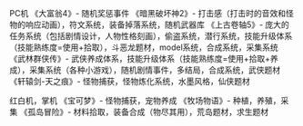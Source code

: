 PC机
《大富翁4》- 随机奖惩事件
《暗黑破坏神2》- 打击感（打击时的音效和怪物的响应动画），符文系统，装备掉落系统，随机武器库
《上古卷轴5》- 庞大的任务系统（包括剧情设计，人物性格刻画），偷盗系统，潜行系统，技能升级体系（技能熟练度=使用+拾取），斗恶龙题材，model系统，合成系统，采集系统
《武林群侠传》- 武侠养成体系，技能升级体系（技能熟练度=使用+拾取+养成），采集系统（各种小游戏），随机剧情事件，多结局，合成系统，武侠题材
《轩辕剑-天之痕》- 怪物捕获，怪物炼化系统，水墨风格，仙侠题材

红白机，掌机
《宝可梦》- 怪物捕获，宠物养成
《牧场物语》- 种植，养殖，采集
《孤岛冒险》- 材料拾取，装备合成（物尽其用），荒岛题材，求生题材